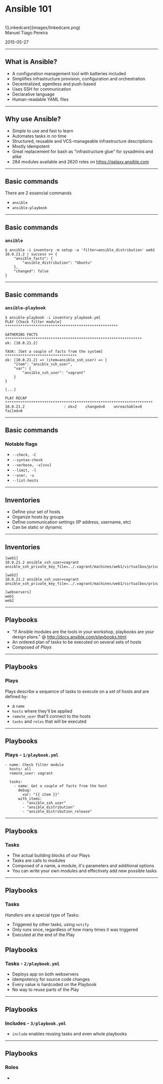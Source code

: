 # Ansible 101

<br/>
![Linkedcare](images/linkedcare.png)
<br/>
Manuel Tiago Pereira

2015-05-27

---

## What is Ansible?
  - A configuration management tool with batteries included
  - Simplifies infrastructure provision, configuration and orchestration
  - Decentralized, agentless and push-based
  - Uses SSH for communication
  - Declarative language
  - Human-readable YAML files

---

## Why use Ansible?
  - Simple to use and fast to learn
  - Automates tasks in no time
  - Structured, reusable and VCS-manageable infrastructure descriptions
  - Mostly idempotent
  - Great replacement for bash as "infrastructure glue" for sysadmins and alike
  - 284 modules available and 2620 roles on https://galaxy.ansible.com

---

## Basic commands
There are 2 essencial commands
  - `ansible`
  - `ansible-playbook`

---

## Basic commands
### `ansible`
    $ ansible -i inventory -m setup -a 'filter=ansible_distribution' web1
    10.0.21.2 | success >> {
        "ansible_facts": {
            "ansible_distribution": "Ubuntu"
        },
        "changed": false
    }

---

## Basic commands
### `ansible-playbook`
    $ ansible-playbook -i inventory playbook.yml
    PLAY [Check filter module] ****************************************************

    GATHERING FACTS ***************************************************************
    ok: [10.0.21.2]

    TASK: [Get a couple of facts from the system] *********************************
    ok: [10.0.21.2] => (item=ansible_ssh_user) => {
        "item": "ansible_ssh_user",
        "var": {
            "ansible_ssh_user": "vagrant"
        }
    }

    [...]

    PLAY RECAP ********************************************************************
    10.0.21.2                  : ok=2    changed=0    unreachable=0    failed=0

---

## Basic commands
### Notable flags

  - `--check, -C`
  - `--syntax-check`
  - `--verbose, -v[vvv]`
  - `--limit, -l`
  - `--user, -u`
  - `--list-hosts`

---

## Inventories

  - Define your set of hosts
  - Organize hosts by groups
  - Define communication settings (IP address, username, etc)
  - Can be static or dynamic

---

## Inventories

    [web1]
    10.0.21.2 ansible_ssh_user=vagrant ansible_ssh_private_key_file=../.vagrant/machines/web1/virtualbox/private_key
    
    [web2]
    10.0.21.2 ansible_ssh_user=vagrant ansible_ssh_private_key_file=../.vagrant/machines/web1/virtualbox/private_key
    
    [webservers]
    web1
    web2

---

## Playbooks

  - "If Ansible modules are the tools in your workshop, playbooks are your design plans." @ http://docs.ansible.com/playbooks.html
  - An ordered plan of tasks to be executed on several sets of hosts
  - Composed of *Plays*

---

## Playbooks
### Plays

Plays describe a sequence of tasks to execute on a set of hosts and are defined by:

  - a `name`
  - `hosts` where they'll be applied
  - `remote_user` that'll connect to the hosts
  - `tasks` and `roles` that will be executed

---

## Playbooks
### Plays - `1/playbook.yml`

	- name: Check filter module
	  hosts: all
      remote_user: vagrant
	
	  tasks:
	    - name: Get a couple of facts from the host
	      debug:
	        var: "{{ item }}"
	      with_items:
	        - "ansible_ssh_user"
	        - "ansible_distribution"
	        - "ansible_distribution_release"

---

## Playbooks
### Tasks

  - The actual building blocks of our Plays
  - Tasks are calls to modules
  - Composed of a name, a module, it's parameters and additional options
  - You can write your own modules and effectively add new possible tasks

---

## Playbooks
### Tasks

*Handlers* are a special type of Tasks:

  - Triggered by other tasks, using `notify`
  - Only runs once, regardless of how many times it was triggered
  - Executed at the end of the Play

## Playbooks
### Tasks - `2/playbook.yml`

  - Deploys app on both webservers
  - Idempotency for source code changes
  - Every value is hardcoded on the Playbook
  - No way to reuse parts of the Play

---

## Playbooks
### Includes - `3/playbook.yml`

  - `include` enables reusing tasks and even whole playbooks

---

## Playbooks
### Roles

  - 
